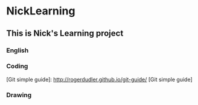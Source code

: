 # NickLearning
## This is Nick's Learning project
### English
### Coding
[Git simple guide]: http://rogerdudler.github.io/git-guide/ [Git simple guide]
### Drawing
